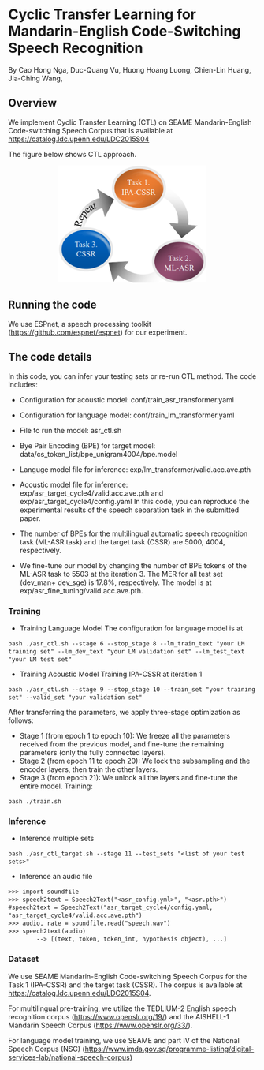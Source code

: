 # Cyclic Transfer Learning for Mandarin-English Code-Switching Speech Recognition

By Cao Hong Nga, Duc-Quang Vu, Huong Hoang Luong, Chien-Lin Huang, Jia-Ching Wang,
## Overview
We implement Cyclic Transfer Learning (CTL) on SEAME Mandarin-English Code-switching Speech Corpus that is available at https://catalog.ldc.upenn.edu/LDC2015S04

The figure below shows CTL approach.
<p align="center">
  <img width="300" alt="fig_method" src="https://github.com/caohongnga/CTL-CSSR/blob/main/CTL.png">
</p>


## Running the code
We use ESPnet, a speech processing toolkit (https://github.com/espnet/espnet) for our experiment.

## The code details
In this code, you can infer your testing sets or re-run CTL method. The code includes:
- Configuration for acoustic model: conf/train_asr_transformer.yaml
- Configuration for language model: conf/train_lm_transformer.yaml
- File to run the model: asr_ctl.sh
- Bye Pair Encoding (BPE) for target model: data/cs_token_list/bpe_unigram4004/bpe.model
- Languge model file for inference: exp/lm_transformer/valid.acc.ave.pth
- Acoustic model file for inference: exp/asr_target_cycle4/valid.acc.ave.pth and exp/asr_target_cycle4/config.yaml
In this code, you can reproduce the experimental results of the speech separation task in the submitted paper.
- The number of BPEs for the multilingual automatic speech recognition task (ML-ASR task) and the target task (CSSR) are 5000, 4004, respectively.

- We fine-tune our model by changing the number of BPE tokens of the ML-ASR task to 5503 at the iteration 3. The MER for all test set (dev_man+ dev_sge) is 17.8%, respectively. The model is at exp/asr_fine_tuning/valid.acc.ave.pth.
### Training
- Training Language Model
The configuration for language model is at
~~~
bash ./asr_ctl.sh --stage 6 --stop_stage 8 --lm_train_text "your LM training set" --lm_dev_text "your LM validation set" --lm_test_text "your LM test set"
~~~
- Training Acoustic Model
Training IPA-CSSR at iteration 1
~~~
bash ./asr_ctl.sh --stage 9 --stop_stage 10 --train_set "your training set" --valid_set "your validation set" 
~~~
After transferring the parameters, we apply three-stage optimization as follows:
- Stage 1 (from epoch 1 to epoch 10): We freeze all the parameters received from the previous model, and fine-tune the remaining parameters (only the fully connected layers).
- Stage 2 (from epoch 11 to epoch 20): We lock the subsampling and the encoder layers, then train the other layers.
- Stage 3 (from epoch 21): We unlock all the layers and fine-tune the entire model.
Training:
~~~
bash ./train.sh 
~~~

### Inference
- Inference multiple sets
~~~
bash ./asr_ctl_target.sh --stage 11 --test_sets "<list of your test sets>"
~~~
- Inference an audio file
~~~
>>> import soundfile
>>> speech2text = Speech2Text("<asr_config.yml>", "<asr.pth>")  #speech2text = Speech2Text("asr_target_cycle4/config.yaml, "asr_target_cycle4/valid.acc.ave.pth")
>>> audio, rate = soundfile.read("speech.wav")
>>> speech2text(audio)
        --> [(text, token, token_int, hypothesis object), ...]
~~~

### Dataset
We use SEAME Mandarin-English Code-switching Speech Corpus for the Task 1 (IPA-CSSR) and the target task (CSSR). The corpus is available at https://catalog.ldc.upenn.edu/LDC2015S04.

For multilingual pre-training, we utilize the TEDLIUM-2 English speech recognition corpus (https://www.openslr.org/19/) and the AISHELL-1 Mandarin Speech Corpus (https://www.openslr.org/33/).

For language model training, we use SEAME and part IV of the National Speech Corpus (NSC) (https://www.imda.gov.sg/programme-listing/digital-services-lab/national-speech-corpus)






